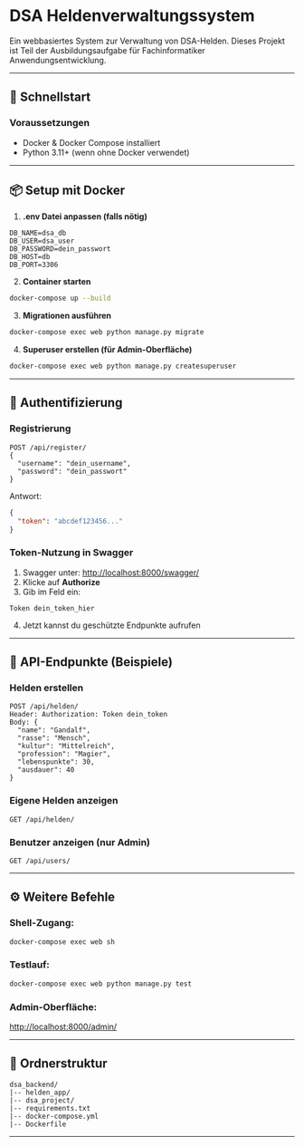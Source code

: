 # DSA Heldenverwaltungssystem

Ein webbasiertes System zur Verwaltung von DSA-Helden. Dieses Projekt ist Teil der Ausbildungsaufgabe für Fachinformatiker Anwendungsentwicklung.

---

## 🚀 Schnellstart

### Voraussetzungen

* Docker & Docker Compose installiert
* Python 3.11+ (wenn ohne Docker verwendet)

---

## 📦 Setup mit Docker

1. **.env Datei anpassen (falls nötig)**

```env
DB_NAME=dsa_db
DB_USER=dsa_user
DB_PASSWORD=dein_passwort
DB_HOST=db
DB_PORT=3306
```

2. **Container starten**

```bash
docker-compose up --build
```

3. **Migrationen ausführen**

```bash
docker-compose exec web python manage.py migrate
```

4. **Superuser erstellen (für Admin-Oberfläche)**

```bash
docker-compose exec web python manage.py createsuperuser
```

---

## 🔐 Authentifizierung

### Registrierung

```
POST /api/register/
{
  "username": "dein_username",
  "password": "dein_passwort"
}
```

Antwort:

```json
{
  "token": "abcdef123456..."
}
```

### Token-Nutzung in Swagger

1. Swagger unter: [http://localhost:8000/swagger/](http://localhost:8000/swagger/)
2. Klicke auf **Authorize**
3. Gib im Feld ein:

```
Token dein_token_hier
```

4. Jetzt kannst du geschützte Endpunkte aufrufen

---

## 🧪 API-Endpunkte (Beispiele)

### Helden erstellen

```http
POST /api/helden/
Header: Authorization: Token dein_token
Body: {
  "name": "Gandalf",
  "rasse": "Mensch",
  "kultur": "Mittelreich",
  "profession": "Magier",
  "lebenspunkte": 30,
  "ausdauer": 40
}
```

### Eigene Helden anzeigen

```
GET /api/helden/
```

### Benutzer anzeigen (nur Admin)

```
GET /api/users/
```

---

## ⚙️ Weitere Befehle

### Shell-Zugang:

```bash
docker-compose exec web sh
```

### Testlauf:

```bash
docker-compose exec web python manage.py test
```

### Admin-Oberfläche:

[http://localhost:8000/admin/](http://localhost:8000/admin/)

---

## 📁 Ordnerstruktur

```
dsa_backend/
|-- helden_app/
|-- dsa_project/
|-- requirements.txt
|-- docker-compose.yml
|-- Dockerfile
```

---